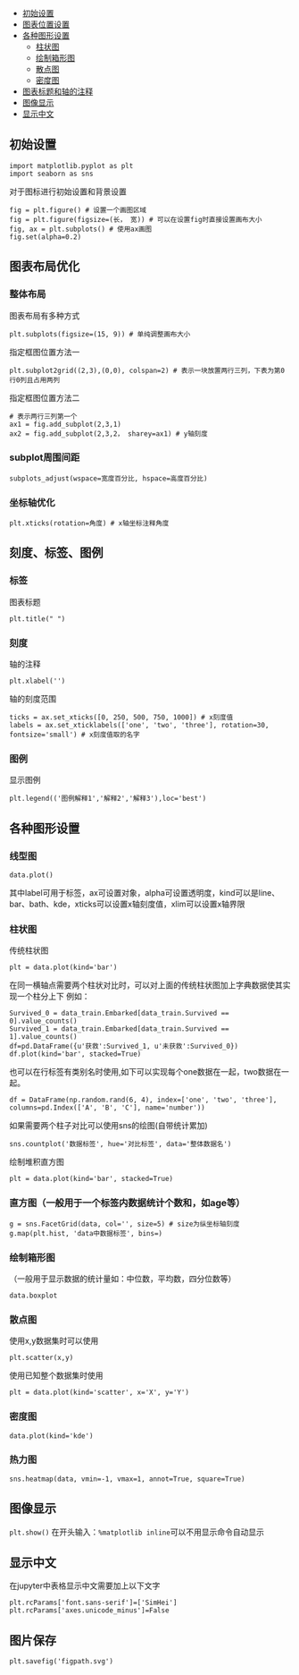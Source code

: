 <!-- TOC -->

- [初始设置](#初始设置)
- [图表位置设置](#图表位置设置)
- [各种图形设置](#各种图形设置)
    - [柱状图](#柱状图)
    - [绘制箱形图](#绘制箱形图)
    - [散点图](#散点图)
    - [密度图](#密度图)
- [图表标题和轴的注释](#图表标题和轴的注释)
- [图像显示](#图像显示)
- [显示中文](#显示中文)

<!-- /TOC -->

## 初始设置
```
import matplotlib.pyplot as plt
import seaborn as sns
```

对于图标进行初始设置和背景设置
```
fig = plt.figure() # 设置一个画图区域
fig = plt.figure(figsize=(长， 宽)) # 可以在设置fig时直接设置画布大小
fig, ax = plt.subplots() # 使用ax画图
fig.set(alpha=0.2)
```

## 图表布局优化
### 整体布局
图表布局有多种方式
```
plt.subplots(figsize=(15, 9)) # 单纯调整画布大小
```
指定框图位置方法一
```
plt.subplot2grid((2,3),(0,0), colspan=2) # 表示一块放置两行三列，下表为第0行0列且占用两列
```
指定框图位置方法二
```
# 表示两行三列第一个
ax1 = fig.add_subplot(2,3,1)
ax2 = fig.add_subplot(2,3,2， sharey=ax1) # y轴刻度
```
### subplot周围间距
```
subplots_adjust(wspace=宽度百分比, hspace=高度百分比)
```
### 坐标轴优化
```
plt.xticks(rotation=角度) # x轴坐标注释角度
```

## 刻度、标签、图例
### 标签 
图表标题
```
plt.title(" ")
```
### 刻度 
轴的注释
```
plt.xlabel('')
```
轴的刻度范围
```
ticks = ax.set_xticks([0, 250, 500, 750, 1000]) # x刻度值
labels = ax.set_xticklabels(['one', 'two', 'three'], rotation=30, fontsize='small') # x刻度值取的名字
```

### 图例
显示图例
```
plt.legend(('图例解释1','解释2','解释3'),loc='best')
```

## 各种图形设置
### 线型图
```
data.plot()
```
其中label可用于标签，ax可设置对象，alpha可设置透明度，kind可以是line、bar、bath、kde，xticks可以设置x轴刻度值，xlim可以设置x轴界限
### 柱状图
传统柱状图
```
plt = data.plot(kind='bar') 
```
在同一横轴点需要两个柱状对比时，可以对上面的传统柱状图加上字典数据使其实现一个柱分上下
例如：
```
Survived_0 = data_train.Embarked[data_train.Survived == 0].value_counts()
Survived_1 = data_train.Embarked[data_train.Survived == 1].value_counts()
df=pd.DataFrame({u'获救':Survived_1, u'未获救':Survived_0})
df.plot(kind='bar', stacked=True)
```
也可以在行标签有类别名时使用,如下可以实现每个one数据在一起，two数据在一起。
```
df = DataFrame(np.random.rand(6, 4), index=['one', 'two', 'three'], columns=pd.Index(['A', 'B', 'C'], name='number'))
```
如果需要两个柱子对比可以使用sns的绘图(自带统计累加)
```
sns.countplot('数据标签', hue='对比标签', data='整体数据名')
```
绘制堆积直方图
```
plt = data.plot(kind='bar', stacked=True)
```

### 直方图（一般用于一个标签内数据统计个数和，如age等）
```
g = sns.FacetGrid(data, col='', size=5) # size为纵坐标轴刻度
g.map(plt.hist, 'data中数据标签', bins=)
```

### 绘制箱形图
（一般用于显示数据的统计量如：中位数，平均数，四分位数等）
```
data.boxplot
```

### 散点图
使用x,y数据集时可以使用
```
plt.scatter(x,y)
```
使用已知整个数据集时使用
```
plt = data.plot(kind='scatter', x='X', y='Y')
```

### 密度图
```
data.plot(kind='kde')
```

### 热力图
```
sns.heatmap(data, vmin=-1, vmax=1, annot=True, square=True)
```

## 图像显示
`plt.show()`
在开头输入：`%matplotlib inline`可以不用显示命令自动显示

## 显示中文
在jupyter中表格显示中文需要加上以下文字
```
plt.rcParams['font.sans-serif']=['SimHei']
plt.rcParams['axes.unicode_minus']=False
```

## 图片保存
```
plt.savefig('figpath.svg')
```